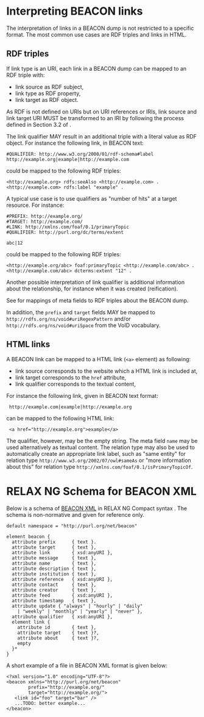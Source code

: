 # Interpreting BEACON links

The interpretation of links in a BEACON dump is not restricted to a specific
format. The most common use cases are RDF triples and links in HTML.

## RDF triples

If link type is an URI, each link in a BEACON dump can be mapped to an RDF
triple with: 

* link source as RDF subject,
* link type as RDF property,
* link target as RDF object.

As RDF is not defined on URIs but on URI references or IRIs, link source and
link target URI MUST be transformed to an IRI by following the process defined
in Section 3.2 of [](#RFC3987).

The link qualifier MAY result in an additional triple with a literal value as
RDF object. For instance the following link, in BEACON text:

    #QUALIFIER: http://www.w3.org/2000/01/rdf-schema#label
    http://example.org|example|http://example.com

could be mapped to the following RDF triples:

	<http://example.org> rdfs:seeAlso <http://example.com> .
    <http://example.com> rdfs:label "example" .

A typical use case is to use qualifiers as "number of hits" at a target
resource. For instance:

    #PREFIX: http://example.org/
    #TARGET: http://example.com/ 
	#LINK: http://xmlns.com/foaf/0.1/primaryTopic
    #QUALIFIER: http://purl.org/dc/terms/extent

    abc|12

could be mapped to the following RDF triples:

    <http://example.org/abc> foaf:primaryTopic <http://example.com/abc> .
    <http://example.com/abc> dcterms:extent "12" .

Another possible interpretation of link qualifier is additional information
about the relationship, for instance when it was created (reification).

See [](#annotating-meta-fields) for mappings of meta fields to RDF triples
about the BEACON dump.

In addition, the `prefix` and `target` fields MAY be mapped to
`http://rdfs.org/ns/void#uriRegexPattern` and/or
`http://rdfs.org/ns/void#uriSpace` from the VoID vocabulary.


## HTML links

A BEACON link can be mapped to a HTML link (`<a>` element) as following:

* link source corresponds to the website which a HTML link is included at,
* link target corresponds to the `href` attribute,
* link qualifier corresponds to the textual content,

For instance the following link, given in BEACON text format:

     http://example.com|example|http://example.org

can be mapped to the following HTML link:

     <a href="http://example.org">example</a>

The qualifier, however, may be the empty string. The meta field `name` may be
used alternatively as textual content. The relation type may also be used to
automatically create an appropriate link label, such as "same entity" 
for relation type `http://www.w3.org/2002/07/owl#sameAs` or "more information
about this" for relation type `http://xmlns.com/foaf/0.1/isPrimaryTopicOf`.


# RELAX NG Schema for BEACON XML

Below is a schema of [BEACON XML](#beacon-xml-format) in RELAX NG Compact
syntax [](#RELAX-NGC). The schema is non-normative and given for reference
only.

    default namespace = "http://purl.org/net/beacon"

	element beacon {
	  attribute prefix      { text }.
	  attribute target      { text },
	  attribute link        { xsd:anyURI },
	  attribute message     { text },
	  attribute name        { text },
	  attribute description { text },
	  attribute institution { text },
	  attribute reference   { xsd:anyURI },
	  attribute contact     { text },
	  attribute creator     { text },
	  attribute feed        { xsd:anyURI },
	  attribute timestamp   { text },
	  attribute update { "always" | "hourly" | "daily" 
	    | "weekly" | "monthly" | "yearly" | "never" },
	  attribute qualifier   { xsd:anyURI },
	  element link {
	    attribute id        { text },
		attribute target    { text }?,
		attribute about     { text }?,
	    empty
	  }*
	}

A short example of a file in BEACON XML format is given below:

    <?xml version="1.0" encoding="UTF-8"?>
    <beacon xmlns="http://purl.org/net/beacon" 
            prefix="http://example.org/"
            target="http://example.org/">
       <link id="foo" target="bar" />
       ...TODO: better example...
    </beacon>

